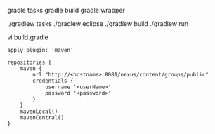
gradle tasks
gradle build
gradle wrapper

./gradlew tasks
./gradlew eclipse
./gradlew build
./gradlew run

vi build.gradle

```
apply plugin: 'maven'

repositories {
    maven {
        url "http://<hostname>:8081/nexus/content/groups/public"
        credentials {
            username '<userName>'
            password '<password>'
        }
    }
    mavenLocal()
    mavenCentral()
}
```

